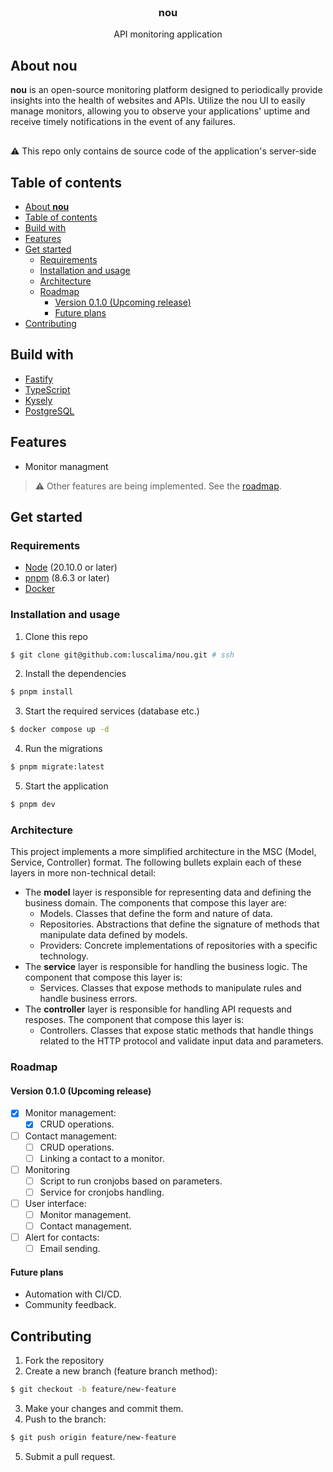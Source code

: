 <p align="center" style="margin-top: 120px">
  <h3 align="center">nou</h3>
  <p align="center">
    API monitoring application
  </p>
</p>

## About **nou**

**nou** is an open-source monitoring platform designed to periodically provide insights into the health of websites and APIs. Utilize the nou UI to easily manage monitors, allowing you to observe your applications' uptime and receive timely notifications in the event of any failures.

<p style="margin-top: 30px">⚠️ This repo only contains de source code of the application's server-side</p>

## Table of contents

-   [About **nou**](#about-nou)
-   [Table of contents](#table-of-contents)
-   [Build with](#build-with)
-   [Features](#features)
-   [Get started](#get-started)
    -   [Requirements](#requirements)
    -   [Installation and usage](#installation-and-usage)
    -   [Architecture](#architecture)
    -   [Roadmap](#roadmap)
        -   [Version 0.1.0 (Upcoming release)](#version-010-upcoming-release)
        -   [Future plans](#future-plans)
-   [Contributing](#contributing)

## Build with

-   [Fastify](https://fastify.dev/)
-   [TypeScript](https://www.typescriptlang.org/)
-   [Kysely](https://kysely.dev/)
-   [PostgreSQL](https://www.postgresql.org/)

## Features

-   Monitor managment

> ⚠️ Other features are being implemented. See the [roadmap](#roadmap).

## Get started

### Requirements

-   [Node](https://nodejs.org/en) (20.10.0 or later)
-   [pnpm](https://pnpm.io/) (8.6.3 or later)
-   [Docker](https://www.docker.com/)

### Installation and usage

1. Clone this repo

```sh
$ git clone git@github.com:luscalima/nou.git # ssh
```

2. Install the dependencies

```sh
$ pnpm install
```

3. Start the required services (database etc.)

```sh
$ docker compose up -d
```

4. Run the migrations

```sh
$ pnpm migrate:latest
```

5. Start the application

```sh
$ pnpm dev
```

### Architecture

This project implements a more simplified architecture in the MSC (Model, Service, Controller) format. The following bullets explain each of these layers in more non-technical detail:

-   The **model** layer is responsible for representing data and defining the business domain. The components that compose this layer are:
    -   Models. Classes that define the form and nature of data.
    -   Repositories. Abstractions that define the signature of methods that manipulate data defined by models.
    -   Providers: Concrete implementations of repositories with a specific technology.
-   The **service** layer is responsible for handling the business logic. The component that compose this layer is:
    -   Services. Classes that expose methods to manipulate rules and handle business errors.
-   The **controller** layer is responsible for handling API requests and resposes. The component that compose this layer is:
    -   Controllers. Classes that expose static methods that handle things related to the HTTP protocol and validate input data and parameters.

### Roadmap

#### Version 0.1.0 (Upcoming release)

-   [x] Monitor management:
    -   [x] CRUD operations.
-   [ ] Contact management:
    -   [ ] CRUD operations.
    -   [ ] Linking a contact to a monitor.
-   [ ] Monitoring
    -   [ ] Script to run cronjobs based on parameters.
    -   [ ] Service for cronjobs handling.
-   [ ] User interface:
    -   [ ] Monitor management.
    -   [ ] Contact management.
-   [ ] Alert for contacts:
    -   [ ] Email sending.

#### Future plans

-   Automation with CI/CD.
-   Community feedback.

## Contributing

1. Fork the repository
2. Create a new branch (feature branch method):

```sh
$ git checkout -b feature/new-feature
```

3. Make your changes and commit them.
4. Push to the branch:

```sh
$ git push origin feature/new-feature
```

5. Submit a pull request.
